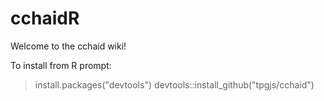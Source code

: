 # cchaidR

Welcome to the cchaid wiki!

To install from R prompt:

> install.packages("devtools")
> devtools::install_github("tpgjs/cchaid")
